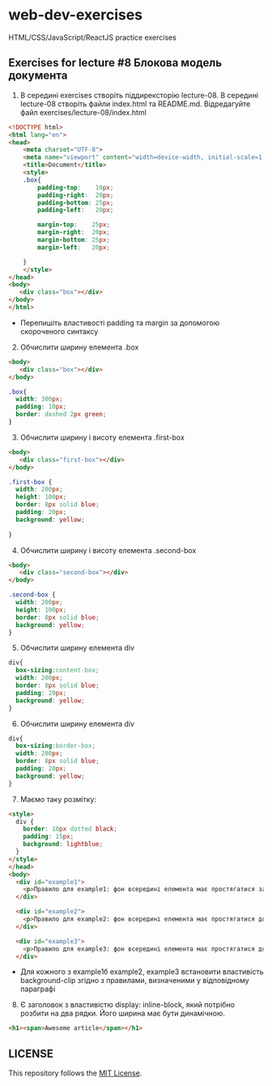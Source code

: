 # web-dev-exercises
HTML/CSS/JavaScript/ReactJS practice exercises
## Exercises for lecture #8 Блокова модель документа

1. В середині exercises створіть піддирексторію lecture-08. В середині lecture-08 створіть файли index.html та README.md. Відредагуйте файл exercises/lecture-08/index.html

```html 
<!DOCTYPE html>
<html lang="en">
<head>
    <meta charset="UTF-8">
    <meta name="viewport" content="width=device-width, initial-scale=1.0">
    <title>Document</title>
	<style>
	.box{ 
		padding-top:    10px; 
		padding-right:  20px; 
		padding-bottom: 25px; 
		padding-left:   20px;  

		margin-top:    25px; 
		margin-right:  20px; 
		margin-bottom: 25px; 
		margin-left:   20px;  

	}
	</style>
</head>
<body>
   <div class="box"></div>
</body>
</html>
```
  - Перепишіть властивості padding та margin за допомогою скороченого синтаксу

2. Обчислити ширину елемента .box

```html
<body>
   <div class="box"></div>
</body>
```
```css
.box{ 
  width: 300px; 
  padding: 10px; 
  border: dashed 2px green;
}
```
3. Обчислити ширину і висоту елемента .first-box
```html
<body>
   <div class="first-box"></div>
</body>
```
```css
.first-box {
  width: 200px;
  height: 100px;
  border: 8px solid blue;
  padding: 20px;
  background: yellow;
  
}
```
4. Обчислити ширину і висоту елемента .second-box
```html
<body>
   <div class="second-box"></div>
</body>
```
```css
.second-box {
  width: 200px;
  height: 100px;
  border: 8px solid blue;
  background: yellow;
}
```
5. Обчислити ширину елемента div
```css
div{
  box-sizing:content-box;
  width: 200px;
  border: 8px solid blue;
  padding: 20px;
  background: yellow;
}
```
6. Обчислити ширину елемента div
```css
div{
  box-sizing:border-box;
  width: 200px;
  border: 8px solid blue;
  padding: 20px;
  background: yellow;
}
```
7. Маємо таку розмітку:
```html
<style>
  div {
    border: 10px dotted black;
    padding: 15px;
    background: lightblue;
  }
</style>
</head>
<body>
  <div id="example1">
    <p>Правило для example1: фон всередині елемента має простягатися за межі рамки.</p>
  </div>

  <div id="example2">
    <p>Правило для example2: фон всередині елемента має простягатися до внутрішнього краю рамки.</p>
  </div>

  <div id="example3">
    <p>Правило для example3: фон всередині елемента має простягатися до краю поля вмісту.</p>
  </div>
```
  - Для кожного з example1б example2, example3 встановити властивість background-clip згідно з правилами, визначеними у відповідному параграфі
  
8. Є заголовок з властивістю display: inline-block, який потрібно розбити на два рядки. Його ширина має бути динамічною. 
```html
<h1><span>Awesome article</span></h1>
```
## LICENSE
This repository follows the [MIT License](https://github.com/janusnic/web-dev-exercises-with-solutions/tree/main/LICENSE).

